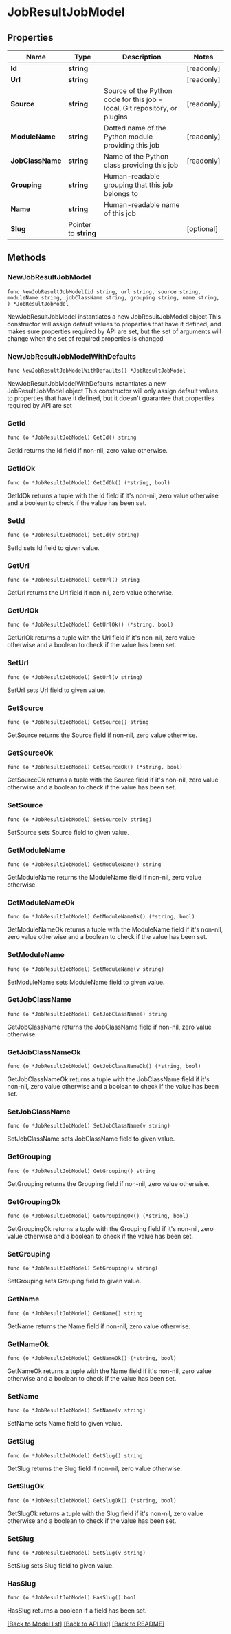 # JobResultJobModel

## Properties

Name | Type | Description | Notes
------------ | ------------- | ------------- | -------------
**Id** | **string** |  | [readonly] 
**Url** | **string** |  | [readonly] 
**Source** | **string** | Source of the Python code for this job - local, Git repository, or plugins | [readonly] 
**ModuleName** | **string** | Dotted name of the Python module providing this job | [readonly] 
**JobClassName** | **string** | Name of the Python class providing this job | [readonly] 
**Grouping** | **string** | Human-readable grouping that this job belongs to | 
**Name** | **string** | Human-readable name of this job | 
**Slug** | Pointer to **string** |  | [optional] 

## Methods

### NewJobResultJobModel

`func NewJobResultJobModel(id string, url string, source string, moduleName string, jobClassName string, grouping string, name string, ) *JobResultJobModel`

NewJobResultJobModel instantiates a new JobResultJobModel object
This constructor will assign default values to properties that have it defined,
and makes sure properties required by API are set, but the set of arguments
will change when the set of required properties is changed

### NewJobResultJobModelWithDefaults

`func NewJobResultJobModelWithDefaults() *JobResultJobModel`

NewJobResultJobModelWithDefaults instantiates a new JobResultJobModel object
This constructor will only assign default values to properties that have it defined,
but it doesn't guarantee that properties required by API are set

### GetId

`func (o *JobResultJobModel) GetId() string`

GetId returns the Id field if non-nil, zero value otherwise.

### GetIdOk

`func (o *JobResultJobModel) GetIdOk() (*string, bool)`

GetIdOk returns a tuple with the Id field if it's non-nil, zero value otherwise
and a boolean to check if the value has been set.

### SetId

`func (o *JobResultJobModel) SetId(v string)`

SetId sets Id field to given value.


### GetUrl

`func (o *JobResultJobModel) GetUrl() string`

GetUrl returns the Url field if non-nil, zero value otherwise.

### GetUrlOk

`func (o *JobResultJobModel) GetUrlOk() (*string, bool)`

GetUrlOk returns a tuple with the Url field if it's non-nil, zero value otherwise
and a boolean to check if the value has been set.

### SetUrl

`func (o *JobResultJobModel) SetUrl(v string)`

SetUrl sets Url field to given value.


### GetSource

`func (o *JobResultJobModel) GetSource() string`

GetSource returns the Source field if non-nil, zero value otherwise.

### GetSourceOk

`func (o *JobResultJobModel) GetSourceOk() (*string, bool)`

GetSourceOk returns a tuple with the Source field if it's non-nil, zero value otherwise
and a boolean to check if the value has been set.

### SetSource

`func (o *JobResultJobModel) SetSource(v string)`

SetSource sets Source field to given value.


### GetModuleName

`func (o *JobResultJobModel) GetModuleName() string`

GetModuleName returns the ModuleName field if non-nil, zero value otherwise.

### GetModuleNameOk

`func (o *JobResultJobModel) GetModuleNameOk() (*string, bool)`

GetModuleNameOk returns a tuple with the ModuleName field if it's non-nil, zero value otherwise
and a boolean to check if the value has been set.

### SetModuleName

`func (o *JobResultJobModel) SetModuleName(v string)`

SetModuleName sets ModuleName field to given value.


### GetJobClassName

`func (o *JobResultJobModel) GetJobClassName() string`

GetJobClassName returns the JobClassName field if non-nil, zero value otherwise.

### GetJobClassNameOk

`func (o *JobResultJobModel) GetJobClassNameOk() (*string, bool)`

GetJobClassNameOk returns a tuple with the JobClassName field if it's non-nil, zero value otherwise
and a boolean to check if the value has been set.

### SetJobClassName

`func (o *JobResultJobModel) SetJobClassName(v string)`

SetJobClassName sets JobClassName field to given value.


### GetGrouping

`func (o *JobResultJobModel) GetGrouping() string`

GetGrouping returns the Grouping field if non-nil, zero value otherwise.

### GetGroupingOk

`func (o *JobResultJobModel) GetGroupingOk() (*string, bool)`

GetGroupingOk returns a tuple with the Grouping field if it's non-nil, zero value otherwise
and a boolean to check if the value has been set.

### SetGrouping

`func (o *JobResultJobModel) SetGrouping(v string)`

SetGrouping sets Grouping field to given value.


### GetName

`func (o *JobResultJobModel) GetName() string`

GetName returns the Name field if non-nil, zero value otherwise.

### GetNameOk

`func (o *JobResultJobModel) GetNameOk() (*string, bool)`

GetNameOk returns a tuple with the Name field if it's non-nil, zero value otherwise
and a boolean to check if the value has been set.

### SetName

`func (o *JobResultJobModel) SetName(v string)`

SetName sets Name field to given value.


### GetSlug

`func (o *JobResultJobModel) GetSlug() string`

GetSlug returns the Slug field if non-nil, zero value otherwise.

### GetSlugOk

`func (o *JobResultJobModel) GetSlugOk() (*string, bool)`

GetSlugOk returns a tuple with the Slug field if it's non-nil, zero value otherwise
and a boolean to check if the value has been set.

### SetSlug

`func (o *JobResultJobModel) SetSlug(v string)`

SetSlug sets Slug field to given value.

### HasSlug

`func (o *JobResultJobModel) HasSlug() bool`

HasSlug returns a boolean if a field has been set.


[[Back to Model list]](../README.md#documentation-for-models) [[Back to API list]](../README.md#documentation-for-api-endpoints) [[Back to README]](../README.md)


